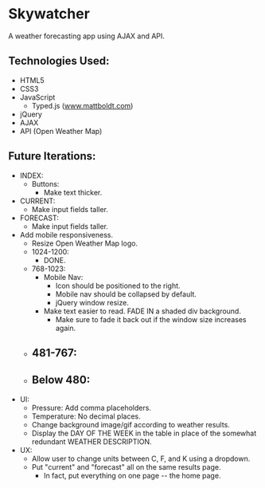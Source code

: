 # Skywatcher
A weather forecasting app using AJAX and API.

## Technologies Used:
- HTML5
- CSS3
- JavaScript
  - Typed.js (www.mattboldt.com)
- jQuery
- AJAX
- API (Open Weather Map)

## Future Iterations:
- INDEX:
  - Buttons:
    - Make text thicker.
- CURRENT:
  - Make input fields taller.
- FORECAST:
  - Make input fields taller.
- Add mobile responsiveness.
  - Resize Open Weather Map logo.
  - 1024-1200:
    - DONE.
  - 768-1023:
    - Mobile Nav:
      - Icon should be positioned to the right.
      - Mobile nav should be collapsed by default.
      - jQuery window resize.
    - Make text easier to read. FADE IN a shaded div background.
      - Make sure to fade it back out if the window size increases again.
  - 481-767:
    - 
  - Below 480:
    - 
- UI:
  - Pressure: Add comma placeholders.
  - Temperature: No decimal places.
  - Change background image/gif according to weather results.
  - Display the DAY OF THE WEEK in the table in place of the somewhat redundant WEATHER DESCRIPTION.
- UX:
  - Allow user to change units between C, F, and K using a dropdown.
  - Put "current" and "forecast" all on the same results page.
    - In fact, put everything on one page -- the home page.